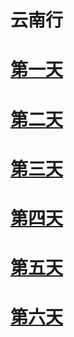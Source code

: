 #                      云南行

# [第一天](https://pingpingyuyu.github.io/travelLog.yunnan/day1/day1)
# [第二天](https://pingpingyuyu.github.io/travelLog.yunnan/day2/day2)
# [第三天](https://pingpingyuyu.github.io/travelLog.yunnan/day3/day3)
# [第四天](https://pingpingyuyu.github.io/travelLog.yunnan/day4/day4)
# [第五天](https://pingpingyuyu.github.io/travelLog.yunnan/day5/day5)
# [第六天](https://pingpingyuyu.github.io/travelLog.yunnan/day6/day6)

